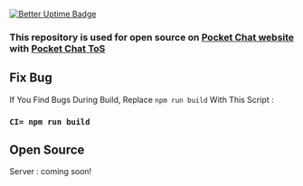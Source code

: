 [![Better Uptime Badge](https://betteruptime.com/status-badges/v1/monitor/8qe6.svg)](https://betteruptime.com/?utm_source=status_badge)

### This repository is used for open source on [Pocket Chat website](https://www.pocket-chat-xyz) with [Pocket Chat ToS](https://doc.pocket-chat.xyz/#tos)

## Fix Bug

If You Find Bugs During Build, Replace `npm run build` With This Script :

### `CI= npm run build`

## Open Source

Server : coming soon!
